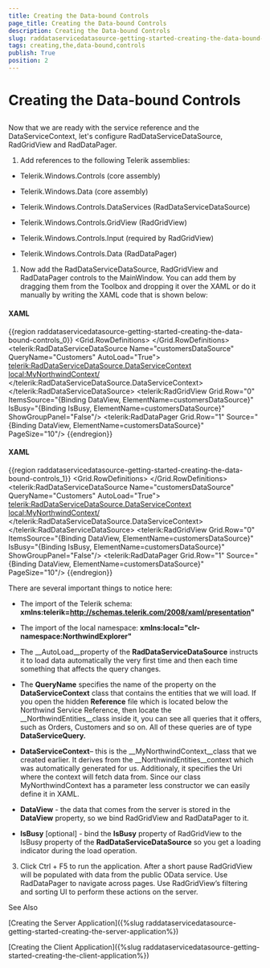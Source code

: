 ```yaml
---
title: Creating the Data-bound Controls
page_title: Creating the Data-bound Controls
description: Creating the Data-bound Controls
slug: raddataservicedatasource-getting-started-creating-the-data-bound-controls
tags: creating,the,data-bound,controls
publish: True
position: 2
---
```


# Creating the Data-bound Controls



## 

Now that we are ready with the service reference and the DataServiceContext, let's configure RadDataServiceDataSource, RadGridView and RadDataPager.

1. Add references to the following Telerik assemblies:
          

* Telerik.Windows.Controls (core assembly)

* Telerik.Windows.Data (core assembly)

* Telerik.Windows.Controls.DataServices (RadDataServiceDataSource)

* Telerik.Windows.Controls.GridView (RadGridView)

* Telerik.Windows.Controls.Input (required by RadGridView)

* Telerik.Windows.Controls.Data (RadDataPager)

1. Now add the RadDataServiceDataSource, RadGridView and RadDataPager controls to the MainWindow. You can add them by dragging them from the Toolbox and dropping it over the XAML or do it manually by writing the XAML code that is shown below: 

#### __XAML__

{{region raddataservicedatasource-getting-started-creating-the-data-bound-controls_0}}
	<Window x:Class="NorthwindExplorer.MainWindow"
	        xmlns="http://schemas.microsoft.com/winfx/2006/xaml/presentation"
	        xmlns:x="http://schemas.microsoft.com/winfx/2006/xaml"
	        xmlns:telerik="http://schemas.telerik.com/2008/xaml/presentation"
	        xmlns:local="clr-namespace:NorthwindExplorer"
	        Title="MainWindow" Height="350" Width="525">
	    <Grid>
	       <Grid.RowDefinitions>
	          <RowDefinition Height="*"/>
	          <RowDefinition Height="Auto"/>
	       </Grid.RowDefinitions>
	       <telerik:RadDataServiceDataSource Name="customersDataSource" QueryName="Customers" AutoLoad="True">
	          <telerik:RadDataServiceDataSource.DataServiceContext>
	             <local:MyNorthwindContext/>
	          </telerik:RadDataServiceDataSource.DataServiceContext>
	       </telerik:RadDataServiceDataSource>
	       <telerik:RadGridView Grid.Row="0" ItemsSource="{Binding DataView, ElementName=customersDataSource}" IsBusy="{Binding IsBusy, ElementName=customersDataSource}" ShowGroupPanel="False"/>
	       <telerik:RadDataPager Grid.Row="1" Source="{Binding DataView, ElementName=customersDataSource}" PageSize="10"/>
	    </Grid>
	</Window>
	{{endregion}}



#### __XAML__

{{region raddataservicedatasource-getting-started-creating-the-data-bound-controls_1}}
	<UserControl x:Class="NorthwindExplorer.MainPage"
	    xmlns="http://schemas.microsoft.com/winfx/2006/xaml/presentation"
	    xmlns:x="http://schemas.microsoft.com/winfx/2006/xaml"
	    xmlns:d="http://schemas.microsoft.com/expression/blend/2008"
	    xmlns:mc="http://schemas.openxmlformats.org/markup-compatibility/2006"
	    xmlns:telerik="http://schemas.telerik.com/2008/xaml/presentation"
	    xmlns:local="clr-namespace:NorthwindExplorer"
	    mc:Ignorable="d"
	    d:DesignHeight="300" d:DesignWidth="400">
	    <Grid x:Name="LayoutRoot" Background="White">
	       <Grid.RowDefinitions>
	          <RowDefinition Height="*"/>
	          <RowDefinition Height="Auto"/>
	       </Grid.RowDefinitions>
	       <telerik:RadDataServiceDataSource Name="customersDataSource" QueryName="Customers" AutoLoad="True">
	          <telerik:RadDataServiceDataSource.DataServiceContext>
	             <local:MyNorthwindContext/>
	          </telerik:RadDataServiceDataSource.DataServiceContext>
	      </telerik:RadDataServiceDataSource>
	      <telerik:RadGridView Grid.Row="0" ItemsSource="{Binding DataView, ElementName=customersDataSource}" IsBusy="{Binding IsBusy, ElementName=customersDataSource}" ShowGroupPanel="False"/>
	      <telerik:RadDataPager Grid.Row="1" Source="{Binding DataView, ElementName=customersDataSource}" PageSize="10"/>
	    </Grid>
	</UserControl>
	{{endregion}}



There are several important things to notice here:

* The import of the Telerik schema: __xmlns:telerik=http://schemas.telerik.com/2008/xaml/presentation"__

* The import of the local namespace: __xmlns:local="clr-namespace:NorthwindExplorer"__

* The __AutoLoad__property of the __RadDataServiceDataSource__ instructs it to load data automatically the very first time and then each time something that affects the query changes.

* The __QueryName__ specifies the name of the property on the __DataServiceContext__ class that contains the entities that we will load. If you open the hidden __Reference__ file which is located below the Northwind Service Reference, then locate the __NorthwindEntities__class inside it, you can see all queries that it offers, such as Orders, Customers and so on. All of these queries are of type __DataServiceQuery<T>.__

* __DataServiceContext__– this is the __MyNorthwindContext__class that we created earlier. It derives from the __NorthwindEntities__context which was automatically generated for us. Additionaly, it specifies the Uri where the context will fetch data from. Since our class MyNorthwindContext has a parameter less constructor we can easily define it in XAML.

* __DataView__ - the data that comes from the server is stored in the __DataView__ property, so we bind RadGridView and RadDataPager to it.

* __IsBusy__ [optional] - bind the __IsBusy__ property of RadGridView to the IsBusy property of the __RadDataServiceDataSource__ so you get a loading indicator during the load operation.



3.   Click Ctrl + F5 to run the application. After a short pause RadGridView will be populated with data from the public OData service. Use RadDataPager to navigate across pages. Use RadGridView’s filtering and sorting UI to perform these actions on the server.

See Also

[Creating the Server Application]({%slug raddataservicedatasource-getting-started-creating-the-server-application%})

[Creating the Client Application]({%slug raddataservicedatasource-getting-started-creating-the-client-application%})


